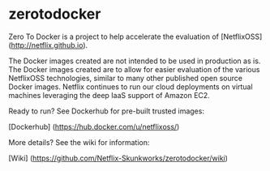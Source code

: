 zerotodocker
============

Zero To Docker is a project to help accelerate the evaluation of [NetflixOSS] (http://netflix.github.io).

The Docker images created are not intended to be used in production as is. The Docker images created are to allow for easier evaluation of the various NetflixOSS technologies, similar to many other published open source Docker images. Netflix continues to run our cloud deployments on virtual machines leveraging the deep IaaS support of Amazon EC2.

Ready to run? See Dockerhub for pre-built trusted images:

[Dockerhub] (https://hub.docker.com/u/netflixoss/)

More details?  See the wiki for information:

[Wiki] (https://github.com/Netflix-Skunkworks/zerotodocker/wiki)
